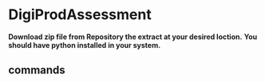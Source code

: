 # DigiProdAssessment

**Download zip file from Repository the extract at your desired loction.**
**You should have python installed in your system.**

## commands




